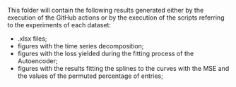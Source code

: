 This folder will contain the following results generated either by the execution of the GitHub actions or 
by the execution of the scripts referring to the experiments of each dataset:
- .xlsx files;
- figures with the time series decomposition;
- figures with the loss yielded during the fitting process of the Autoencoder;
- figures with the results fitting the splines to the curves with the MSE and the values of the permuted percentage of entries;
